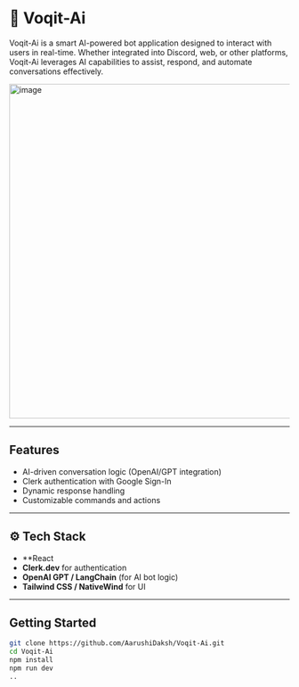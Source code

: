 # 🤖 Voqit-Ai

Voqit-Ai is a smart AI-powered bot application designed to interact with users in real-time. Whether integrated into Discord, web, or other platforms, Voqit-Ai leverages AI capabilities to assist, respond, and automate conversations effectively.
<br>

<img width="600" alt="image" src="https://github.com/user-attachments/assets/6f6895dc-ee70-44df-bd56-7ee958e3c45d" />


---
##  Features

-  AI-driven conversation logic (OpenAI/GPT integration)
-  Clerk authentication with Google Sign-In
-  Dynamic response handling
-  Customizable commands and actions
---
## ⚙️ Tech Stack

- **React 
- **Clerk.dev** for authentication
- **OpenAI GPT / LangChain** (for AI bot logic)
- **Tailwind CSS / NativeWind** for UI

---

##  Getting Started

```bash
git clone https://github.com/AarushiDaksh/Voqit-Ai.git
cd Voqit-Ai
npm install
npm run dev
..

